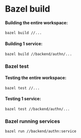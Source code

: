 # Bazel build

#### Building the entire workspace:
```
bazel build //...
```

#### Building 1 service:
```
bazel build //backend/authn/...
```

### Bazel test

#### Testing the entire workspace:
```
bazel test //...
```

#### Testing 1 service:
```
bazel test //backend/authn/...
```

### Bazel running services

```
bazel run //backend/authn:service
```